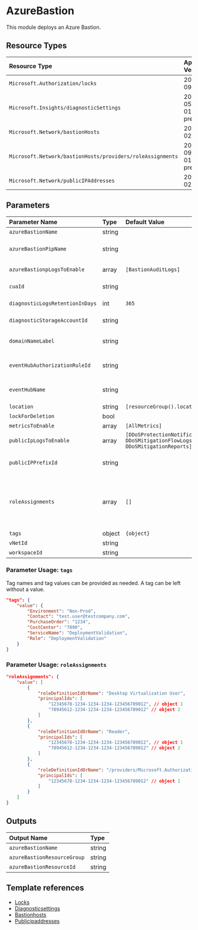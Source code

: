 # AzureBastion

This module deploys an Azure Bastion.

## Resource Types
| Resource Type | Api Version |
| :-- | :-- |
| `Microsoft.Authorization/locks` | 2016-09-01 |
| `Microsoft.Insights/diagnosticSettings` | 2017-05-01-preview |
| `Microsoft.Network/bastionHosts` | 2021-02-01 |
| `Microsoft.Network/bastionHosts/providers/roleAssignments` | 2018-09-01-preview |
| `Microsoft.Network/publicIPAddresses` | 2021-02-01 |

## Parameters
| Parameter Name | Type | Default Value | Possible Values | Description |
| :-- | :-- | :-- | :-- | :-- |
| `azureBastionName` | string |  |  | Required. Name of the Azure Bastion resource |
| `azureBastionPipName` | string |  |  | Optional. Specifies the name of the Public IP used by Azure Bastion. If it's not provided, a '-pip' suffix will be appended to the Bastion's name. |
| `azureBastionpLogsToEnable` | array | `[BastionAuditLogs]` | `[BastionAuditLogs]` | Optional. Optional. The name of bastion logs that will be streamed. |
| `cuaId` | string |  |  | Optional. Customer Usage Attribution id (GUID). This GUID must be previously registered |
| `diagnosticLogsRetentionInDays` | int | `365` |  | Optional. Specifies the number of days that logs will be kept for; a value of 0 will retain data indefinitely. |
| `diagnosticStorageAccountId` | string |  |  | Optional. Resource identifier of the Diagnostic Storage Account. |
| `domainNameLabel` | string |  |  | Optional. DNS name of the Public IP resource. A region specific suffix will be appended to it, e.g.: your-DNS-name.westeurope.cloudapp.azure.com |
| `eventHubAuthorizationRuleId` | string |  |  | Optional. Resource ID of the event hub authorization rule for the Event Hubs namespace in which the event hub should be created or streamed to. |
| `eventHubName` | string |  |  | Optional. Name of the event hub within the namespace to which logs are streamed. Without this, an event hub is created for each log category. |
| `location` | string | `[resourceGroup().location]` |  | Optional. Location for all resources. |
| `lockForDeletion` | bool |  |  | Optional. Switch to lock Key Vault from deletion. |
| `metricsToEnable` | array | `[AllMetrics]` | `[AllMetrics]` | Optional. The name of metrics that will be streamed. |
| `publicIpLogsToEnable` | array | `[DDoSProtectionNotifications, DDoSMitigationFlowLogs, DDoSMitigationReports]` | `[DDoSProtectionNotifications, DDoSMitigationFlowLogs, DDoSMitigationReports]` | Optional. The name of public IP logs that will be streamed. |
| `publicIPPrefixId` | string |  |  | Optional. Resource Id of the Public IP Prefix object. This is only needed if you want your Public IPs created in a PIP Prefix. |
| `roleAssignments` | array | `[]` |  | Optional. Array of role assignment objects that contain the 'roleDefinitionIdOrName' and 'principalId' to define RBAC role assignments on this resource. In the roleDefinitionIdOrName attribute, you can provide either the display name of the role definition, or its fully qualified ID in the following format: '/providers/Microsoft.Authorization/roleDefinitions/c2f4ef07-c644-48eb-af81-4b1b4947fb11' |
| `tags` | object | `{object}` |  | Optional. Tags of the resource. |
| `vNetId` | string |  |  | Required. Shared services Virtual Network resource identifier |
| `workspaceId` | string |  |  | Optional. Resource identifier of Log Analytics. |

### Parameter Usage: `tags`

Tag names and tag values can be provided as needed. A tag can be left without a value.

```json
"tags": {
    "value": {
        "Environment": "Non-Prod",
        "Contact": "test.user@testcompany.com",
        "PurchaseOrder": "1234",
        "CostCenter": "7890",
        "ServiceName": "DeploymentValidation",
        "Role": "DeploymentValidation"
    }
}
```

### Parameter Usage: `roleAssignments`

```json
"roleAssignments": {
    "value": [
        {
            "roleDefinitionIdOrName": "Desktop Virtualization User",
            "principalIds": [
                "12345678-1234-1234-1234-123456789012", // object 1
                "78945612-1234-1234-1234-123456789012" // object 2
            ]
        },
        {
            "roleDefinitionIdOrName": "Reader",
            "principalIds": [
                "12345678-1234-1234-1234-123456789012", // object 1
                "78945612-1234-1234-1234-123456789012" // object 2
            ]
        },
        {
            "roleDefinitionIdOrName": "/providers/Microsoft.Authorization/roleDefinitions/c2f4ef07-c644-48eb-af81-4b1b4947fb11",
            "principalIds": [
                "12345678-1234-1234-1234-123456789012" // object 1
            ]
        }
    ]
}
```

## Outputs
| Output Name | Type |
| :-- | :-- |
| `azureBastionName` | string |
| `azureBastionResourceGroup` | string |
| `azureBastionResourceId` | string |

## Template references
- [Locks](https://docs.microsoft.com/en-us/azure/templates/Microsoft.Authorization/2016-09-01/locks)
- [Diagnosticsettings](https://docs.microsoft.com/en-us/azure/templates/Microsoft.Insights/2017-05-01-preview/diagnosticSettings)
- [Bastionhosts](https://docs.microsoft.com/en-us/azure/templates/Microsoft.Network/2021-02-01/bastionHosts)
- [Publicipaddresses](https://docs.microsoft.com/en-us/azure/templates/Microsoft.Network/2021-02-01/publicIPAddresses)
